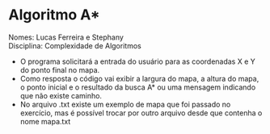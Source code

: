 # Algoritmo A*
Nomes: Lucas Ferreira e Stephany <br>
Disciplina: Complexidade de Algoritmos

<ul>
<li>O programa solicitará a entrada do usuário para as coordenadas X e Y do ponto final no mapa.</li>
<li>Como resposta o código vai exibir a largura do mapa, a altura do mapa, o ponto inicial e o resultado da busca A* ou uma mensagem indicando que não existe caminho.</li>
<li>No arquivo .txt existe um exemplo de mapa que foi passado no exercício, mas é possível trocar por outro arquivo desde que contenha o nome mapa.txt</li>
</ul>

